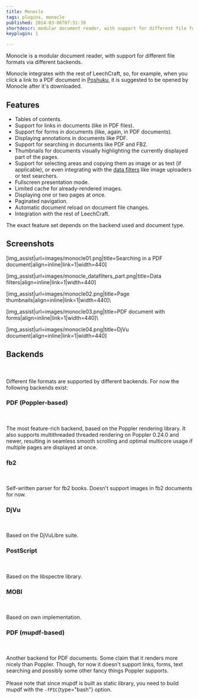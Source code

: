 ```yaml
---
title: Monocle
tags: plugins, monocle
published: 2014-03-06T07:51:39
shortdescr: modular document reader, with support for different file formats via different backends
keyplugin: 1

---
```


Monocle is a modular document reader, with support for different file
formats via different backends.

Monocle integrates with the rest of LeechCraft, so, for example, when
you click a link to a PDF document in [Poshuku](/plugins-poshuku), it is
suggested to be opened by Monocle after it's downloaded.

Features
--------

- Tables of contents.
- Support for links in documents (like in PDF files).
- Support for forms in documents (like, again, in PDF documents).
- Displaying annotations in documents like PDF.
- Support for searching in documents like PDF and FB2.
- Thumbnails for documents visually highlighting the currently
  displayed part of the pages.
- Support for selecting areas and copying them as image or as text (if
  applicable), or even integrating with the [data
  filters](/concepts-data-filters) like image uploaders or
  text searchers.
- Fullscreen presentation mode.
- Limited cache for already-rendered images.
- Displaying one or two pages at once.
- Paginated navigation.
- Automatic document reload on document file changes.
- Integration with the rest of LeechCraft.

The exact feature set depends on the backend used and document type.

Screenshots
-----------

\[img\_assist|url=images/monocle01.png|title=Searching in a PDF document|align=inline|link=1|width=440\]

\[img\_assist|url=images/monocle\_datafilters\_part.png|title=Data filters|align=inline|link=1|width=440\]

\[img\_assist|url=images/monocle02.png|title=Page thumbnails|align=inline|link=1|width=440\]\

\[img\_assist|url=images/monocle03.png|title=PDF document with forms|align=inline|link=1|width=440\]\

\[img\_assist|url=images/monocle04.png|title=DjVu document|align=inline|link=1|width=440\]

Backends
--------

\
\
Different file formats are supported by different backends. For now the
following backends exist:

### PDF (Poppler-based)

\
\
The most feature-rich backend, based on the Poppler rendering library.
It also supports multithreaded threaded rendering on Poppler 0.24.0 and
newer, resulting in seamless smooth scrolling and optimal multicore
usage if multiple pages are displayed at once.

### fb2

\
\
Self-written parser for fb2 books. Doesn't support images in fb2
documents for now.

### DjVu

\
\
Based on the DjVuLibre suite.

### PostScript

\
\
Based on the libspectre library.

### MOBI

\
\
Based on own implementation.

### PDF (mupdf-based)

\
\
Another backend for PDF documents. Some claim that it renders more
nicely than Poppler. Though, for now it doesn't support links, forms,
text searching and possibly some other fancy things Poppler supports.\
\
Please note that since mupdf is built as static library, you need to
build mupdf with the `-fPIC`{type="bash"} option.